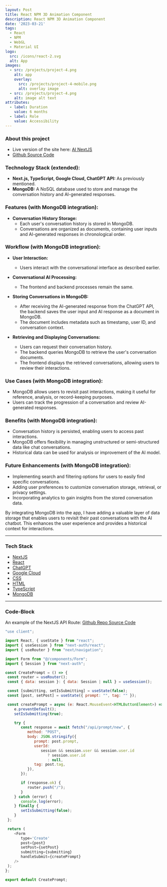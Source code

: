 ```yaml
---
layout: Post
title: React NPM 3D Animation Component
description: React NPM 3D Animation Component
date: '2023-03-21'
tags:
  - React
  - NPM
  - WebGL
  - Material UI
logo:
  src: /icons/react-2.svg
  alt: App
images:
  - src: /projects/project-4.png
    alt: app
    overlay:
      src: /projects/project-4-mobile.png
      alt: overlay image
  - src: /projects/project-4.png
    alt: image alt text
attributes:
  - label: Duration
    value: 6 months
  - label: Role
    value: Accessibility
---
```



### About this project

- Live version of the site here: [AI NextJS](https://nextai.nelles.io/)
- [Github Source Code](https://github.com/mdnelles/AI_nextjs)

### Technology Stack (extended):

- **Next.js, TypeScript, Google Cloud, ChatGPT API:** As previously mentioned.
- **MongoDB:** A NoSQL database used to store and manage the conversation history and AI-generated responses.

### Features (with MongoDB integration):

- **Conversation History Storage:**
    - Each user's conversation history is stored in MongoDB.
    - Conversations are organized as documents, containing user inputs and AI-generated responses in chronological order.

### Workflow (with MongoDB integration):

- **User Interaction:**
    - Users interact with the conversational interface as described earlier.

- **Conversational AI Processing:**
    - The frontend and backend processes remain the same.

- **Storing Conversations in MongoDB:**
    - After receiving the AI-generated response from the ChatGPT API, the backend saves the user input and AI response as a document in MongoDB.
    - The document includes metadata such as timestamp, user ID, and conversation context.

- **Retrieving and Displaying Conversations:**
    - Users can request their conversation history.
    - The backend queries MongoDB to retrieve the user's conversation documents.
    - The frontend displays the retrieved conversations, allowing users to review their interactions.

### Use Cases (with MongoDB integration):

- MongoDB allows users to revisit past interactions, making it useful for reference, analysis, or record-keeping purposes.
- Users can track the progression of a conversation and review AI-generated responses.

### Benefits (with MongoDB integration):

- Conversation history is persisted, enabling users to access past interactions.
- MongoDB offers flexibility in managing unstructured or semi-structured data like chat conversations.
- Historical data can be used for analysis or improvement of the AI model.

### Future Enhancements (with MongoDB integration):

- Implementing search and filtering options for users to easily find specific conversations.
- Adding user preferences to customize conversation storage, retrieval, or privacy settings.
- Incorporating analytics to gain insights from the stored conversation data.

By integrating MongoDB into the app, I have adding a valuable layer of data storage that enables users to revisit their past conversations with the AI chatbot. This enhances the user experience and provides a historical context for interactions.

---

### Tech Stack

 - [NextJS](https://nextjs.org/)
 - [React](https://reactjs.org/)
 - [ChatGPT](https://openai.com/blog/openai-api/)
 - [Google Cloud](https://cloud.google.com/)
 - [CSS](https://developer.mozilla.org/en-US/docs/Web/CSS)
 - [HTML](https://developer.mozilla.org/en-US/docs/Web/HTML)
 - [TypeScript](https://www.typescriptlang.org/)
 - [MongoDB](https://www.mongodb.com/)




---

### Code-Block

An example of the NextJS API Route:
[Github Repo Source Code](https://github.com/mdnelles/AI_nextjs/)



  ```js  {21-36} showLineNumbers
  "use client";

import React, { useState } from "react";
import { useSession } from "next-auth/react";
import { useRouter } from "next/navigation";

import Form from "@/components/Form";
import { Session } from "next-auth";

const CreatePrompt = () => {
   const router = useRouter();
   const { data: session }: { data: Session | null } = useSession();

   const [submitting, setIsSubmitting] = useState(false);
   const [post, setPost] = useState({ prompt: "", tag: "" });

   const createPrompt = async (e: React.MouseEvent<HTMLButtonElement>) => {
      e.preventDefault();
      setIsSubmitting(true);

      try {
         const response = await fetch("/api/prompt/new", {
            method: "POST",
            body: JSON.stringify({
               prompt: post.prompt,
               userId:
                  session && session.user && session.user.id
                     ? session.user.id
                     : null,
               tag: post.tag,
            }),
         });

         if (response.ok) {
            router.push("/");
         }
      } catch (error) {
         console.log(error);
      } finally {
         setIsSubmitting(false);
      }
   };

   return (
      <Form
         type='Create'
         post={post}
         setPost={setPost}
         submitting={submitting}
         handleSubmit={createPrompt}
      />
   );
};

export default CreatePrompt;
  ```